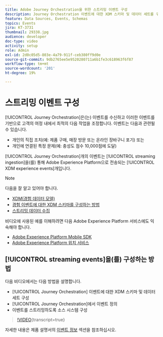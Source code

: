 ```yaml
---
title: Adobe Journey Orchestration을 위한 스트리밍 이벤트 구성
description: Journey Orchestration 이벤트에 대한 XDM 스키마 및 데이터 세트를 구성하고, Journey Orchestration에서 이벤트를 정의하며, 이벤트를 스트리밍하도록 소스 시스템을 구성하는 방법에 대해 알아봅니다.
feature: Data Sources, Events, Schemas
topics: Events
jira: KT-3731
thumbnail: 29338.jpg
audience: developer
doc-type: video
activity: setup
role: Admin
exl-id: 2d0c05d5-803e-4a79-911f-ceb380ff9d0e
source-git-commit: 9db2765ee5e9520280711a6b1fe3c618963f6f87
workflow-type: tm+mt
source-wordcount: '201'
ht-degree: 19%

---
```


# 스트리밍 이벤트 구성

[!UICONTROL Journey Orchestration]은(는) 이벤트를 수신하고 이러한 이벤트를 기반으로 고객의 여정 내에서 최적의 다음 작업을 조정합니다. 이벤트는 다음과 관련될 수 있습니다.

* 개인의 직접 조치(예: 제품 구매, 매장 방문 또는 온라인 장바구니 포기) 또는
* 개인에 연결된 특정 문제(예: 충성도 점수 10,000점에 도달)

[!UICONTROL Journey Orchestration]개의 이벤트는 [!UICONTROL streaming ingestion]을(를) 통해 Adobe Experience Platform으로 전송되는 [!UICONTROL XDM experience events]개입니다.

>[!NOTE]
>
>다음을 잘 알고 있어야 합니다.
>
>* [XDM(경험 데이터 모델)](https://experienceleague.adobe.com/docs/platform-learn/tutorials/schemas/schemas-and-experience-data-model.html?lang=ko)
>* [경험 이벤트에 대한 XDM 스키마를 구성하는 방법](https://experienceleague.adobe.com/docs/platform-learn/tutorials/schemas/create-schemas.html?lang=ko)
>* [스트리밍 데이터 수집](https://experienceleague.adobe.com/docs/platform-learn/tutorials/data-ingestion/understanding-streaming-ingestion.html?lang=en)
>
>비디오에 사용된 예를 이해하려면 다음 Adobe Experience Platform 서비스에도 익숙해야 합니다.
>
>* [Adobe Experience Platform Mobile SDK](https://experienceleague.adobe.com/docs/platform-learn/data-collection/mobile-sdk/overview.html?lang=ko)
>* [Adobe Experience Platform 위치 서비스](https://experienceleague.adobe.com/docs/places/using/home.html?lang=ko-KR)

## [!UICONTROL streaming events]을(를) 구성하는 방법

다음 비디오에서는 다음 방법을 설명합니다.

* [!UICONTROL Journey Orchestration] 이벤트에 대한 XDM 스키마 및 데이터 세트 구성
* [!UICONTROL Journey Orchestration]에서 이벤트 정의
* 이벤트를 스트리밍하도록 소스 시스템 구성

>[!VIDEO](https://video.tv.adobe.com/v/29338?learn=on){transcript=true}

자세한 내용은 제품 설명서의 [이벤트 정보](https://experienceleague.adobe.com/docs/journeys/using/events-journeys/about-events/about-events.html?lang=en) 섹션을 참조하십시오.
